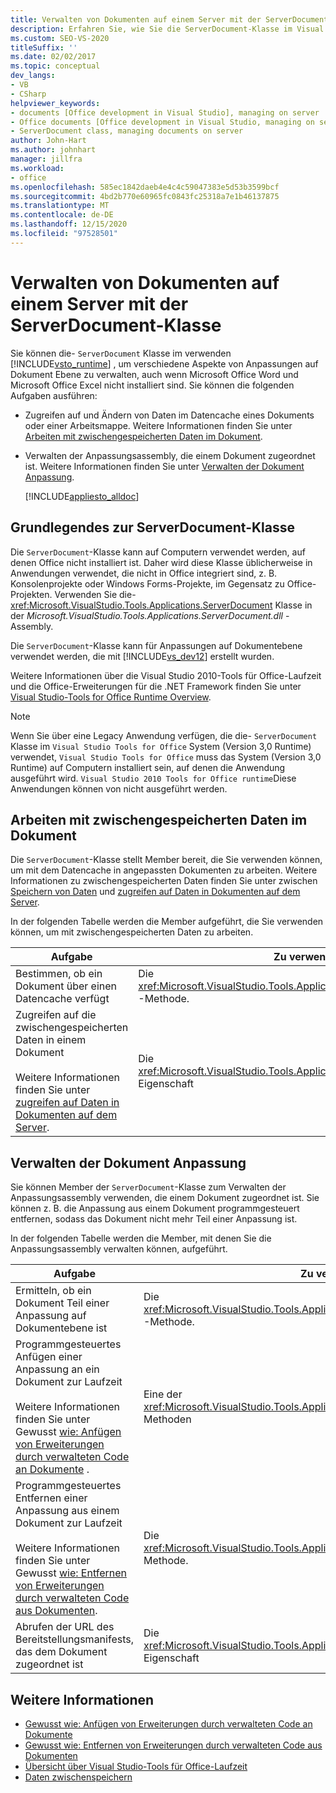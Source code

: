 ```yaml
---
title: Verwalten von Dokumenten auf einem Server mit der ServerDocument-Klasse
description: Erfahren Sie, wie Sie die ServerDocument-Klasse im Visual Studio-Tools für Office-Laufzeit verwenden können, um verschiedene Aspekte von Anpassungen auf Dokument Ebene zu verwalten.
ms.custom: SEO-VS-2020
titleSuffix: ''
ms.date: 02/02/2017
ms.topic: conceptual
dev_langs:
- VB
- CSharp
helpviewer_keywords:
- documents [Office development in Visual Studio], managing on server
- Office documents [Office development in Visual Studio, managing on server
- ServerDocument class, managing documents on server
author: John-Hart
ms.author: johnhart
manager: jillfra
ms.workload:
- office
ms.openlocfilehash: 585ec1842daeb4e4c4c59047383e5d53b3599bcf
ms.sourcegitcommit: 4bd2b770e60965fc0843fc25318a7e1b46137875
ms.translationtype: MT
ms.contentlocale: de-DE
ms.lasthandoff: 12/15/2020
ms.locfileid: "97528501"
---
```

# <a name="manage-documents-on-a-server-by-using-the-serverdocument-class"></a>Verwalten von Dokumenten auf einem Server mit der ServerDocument-Klasse
  Sie können die- `ServerDocument` Klasse im verwenden [!INCLUDE[vsto_runtime](../vsto/includes/vsto-runtime-md.md)] , um verschiedene Aspekte von Anpassungen auf Dokument Ebene zu verwalten, auch wenn Microsoft Office Word und Microsoft Office Excel nicht installiert sind. Sie können die folgenden Aufgaben ausführen:

- Zugreifen auf und Ändern von Daten im Datencache eines Dokuments oder einer Arbeitsmappe. Weitere Informationen finden Sie unter [Arbeiten mit zwischengespeicherten Daten im Dokument](#CachedData).

- Verwalten der Anpassungsassembly, die einem Dokument zugeordnet ist. Weitere Informationen finden Sie unter [Verwalten der Dokument Anpassung](#CustomizationInfo).

  [!INCLUDE[appliesto_alldoc](../vsto/includes/appliesto-alldoc-md.md)]

## <a name="understand-the-serverdocument-class"></a>Grundlegendes zur ServerDocument-Klasse
 Die `ServerDocument`-Klasse kann auf Computern verwendet werden, auf denen Office nicht installiert ist. Daher wird diese Klasse üblicherweise in Anwendungen verwendet, die nicht in Office integriert sind, z. B. Konsolenprojekte oder Windows Forms-Projekte, im Gegensatz zu Office-Projekten. Verwenden Sie die- <xref:Microsoft.VisualStudio.Tools.Applications.ServerDocument> Klasse in der *Microsoft.VisualStudio.Tools.Applications.ServerDocument.dll* -Assembly.

 Die `ServerDocument`-Klasse kann für Anpassungen auf Dokumentebene verwendet werden, die mit [!INCLUDE[vs_dev12](../vsto/includes/vs-dev12-md.md)] erstellt wurden.

 Weitere Informationen über die Visual Studio 2010-Tools für Office-Laufzeit und die Office-Erweiterungen für die .NET Framework finden Sie unter [Visual Studio-Tools for Office Runtime Overview](../vsto/visual-studio-tools-for-office-runtime-overview.md).

> [!NOTE]
> Wenn Sie über eine Legacy Anwendung verfügen, die die- `ServerDocument` Klasse im `Visual Studio Tools for Office` System (Version 3,0 Runtime) verwendet, `Visual Studio Tools for Office` muss das System (Version 3,0 Runtime) auf Computern installiert sein, auf denen die Anwendung ausgeführt wird. `Visual Studio 2010 Tools for Office runtime`Diese Anwendungen können von nicht ausgeführt werden.

## <a name="work-with-cached-data-in-the-document"></a><a name="CachedData"></a> Arbeiten mit zwischengespeicherten Daten im Dokument
 Die `ServerDocument`-Klasse stellt Member bereit, die Sie verwenden können, um mit dem Datencache in angepassten Dokumenten zu arbeiten. Weitere Informationen zu zwischengespeicherten Daten finden Sie unter zwischen [Speichern von Daten](../vsto/caching-data.md) und [zugreifen auf Daten in Dokumenten auf dem Server](../vsto/accessing-data-in-documents-on-the-server.md).

 In der folgenden Tabelle werden die Member aufgeführt, die Sie verwenden können, um mit zwischengespeicherten Daten zu arbeiten.

|Aufgabe|Zu verwendender Member|
|----------|-------------------|
|Bestimmen, ob ein Dokument über einen Datencache verfügt|Die <xref:Microsoft.VisualStudio.Tools.Applications.ServerDocument.IsCacheEnabled%2A> -Methode.|
|Zugreifen auf die zwischengespeicherten Daten in einem Dokument<br /><br /> Weitere Informationen finden Sie unter [zugreifen auf Daten in Dokumenten auf dem Server](../vsto/accessing-data-in-documents-on-the-server.md).|Die <xref:Microsoft.VisualStudio.Tools.Applications.ServerDocument.CachedData%2A>-Eigenschaft|

## <a name="manage-the-document-customization"></a><a name="CustomizationInfo"></a> Verwalten der Dokument Anpassung
 Sie können Member der `ServerDocument`-Klasse zum Verwalten der Anpassungsassembly verwenden, die einem Dokument zugeordnet ist. Sie können z. B. die Anpassung aus einem Dokument programmgesteuert entfernen, sodass das Dokument nicht mehr Teil einer Anpassung ist.

 In der folgenden Tabelle werden die Member, mit denen Sie die Anpassungsassembly verwalten können, aufgeführt.

|Aufgabe|Zu verwendender Member|
|----------|-------------------|
|Ermitteln, ob ein Dokument Teil einer Anpassung auf Dokumentebene ist|Die <xref:Microsoft.VisualStudio.Tools.Applications.ServerDocument.GetCustomizationVersion%2A> -Methode.|
|Programmgesteuertes Anfügen einer Anpassung an ein Dokument zur Laufzeit<br /><br /> Weitere Informationen finden Sie unter Gewusst [wie: Anfügen von Erweiterungen durch verwalteten Code an Dokumente](../vsto/how-to-attach-managed-code-extensions-to-documents.md) .|Eine der <xref:Microsoft.VisualStudio.Tools.Applications.ServerDocument.AddCustomization%2A>-Methoden|
|Programmgesteuertes Entfernen einer Anpassung aus einem Dokument zur Laufzeit<br /><br /> Weitere Informationen finden Sie unter Gewusst [wie: Entfernen von Erweiterungen durch verwalteten Code aus Dokumenten](../vsto/how-to-remove-managed-code-extensions-from-documents.md).|Die <xref:Microsoft.VisualStudio.Tools.Applications.ServerDocument.RemoveCustomization%2A> -Methode.|
|Abrufen der URL des Bereitstellungsmanifests, das dem Dokument zugeordnet ist|Die <xref:Microsoft.VisualStudio.Tools.Applications.ServerDocument.DeploymentManifestUrl%2A>-Eigenschaft|

## <a name="see-also"></a>Weitere Informationen
- [Gewusst wie: Anfügen von Erweiterungen durch verwalteten Code an Dokumente](../vsto/how-to-attach-managed-code-extensions-to-documents.md)
- [Gewusst wie: Entfernen von Erweiterungen durch verwalteten Code aus Dokumenten](../vsto/how-to-remove-managed-code-extensions-from-documents.md)
- [Übersicht über Visual Studio-Tools für Office-Laufzeit](../vsto/visual-studio-tools-for-office-runtime-overview.md)
- [Daten zwischenspeichern](../vsto/caching-data.md)
